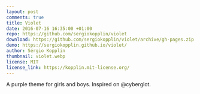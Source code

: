 ```yaml
---
layout: post
comments: true
title: Violet
date: 2016-07-16 16:35:00 +01:00
repo: https://github.com/sergiokopplin/violet
download: https://github.com/sergiokopplin/violet/archive/gh-pages.zip
demo: https://sergiokopplin.github.io/violet/
author: Sérgio Kopplin
thumbnail: violet.webp
license: MIT
license_link: https://kopplin.mit-license.org/
---
```


A purple theme for girls and boys. Inspired on @cyberglot.
